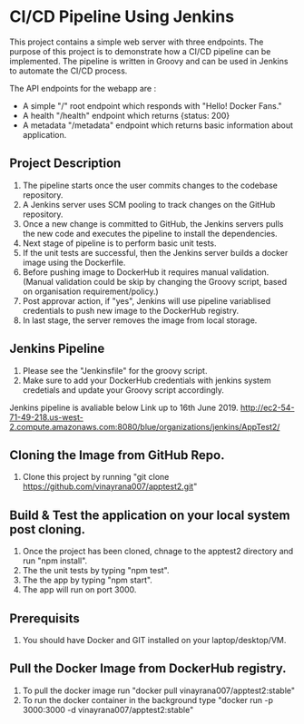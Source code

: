 # CI/CD Pipeline Using Jenkins
This project contains a simple web server with three endpoints. The purpose of this project is to demonstrate how a CI/CD pipeline can be implemented. The pipeline is written in Groovy and can be used in Jenkins to automate the CI/CD process. 

The API endpoints for the webapp are :
- A simple "/" root endpoint which responds with "Hello! Docker Fans."
- A health "/health" endpoint which returns {status: 200}
- A metadata "/metadata" endpoint which returns basic information about application.


## Project Description 
1. The pipeline starts once the user commits changes to the codebase repository.
2. A Jenkins server uses SCM pooling to track changes on the GitHub repository.
3. Once a new change is committed to GitHub, the Jenkins servers pulls the new code and executes the pipeline to install the dependencies.
4. Next stage of pipeline is to perform basic unit tests.
5. If the unit tests are successful, then the Jenkins server builds a docker image using the Dockerfile.
6. Before pushing image to DockerHub it requires manual validation. (Manual validation could be skip by changing the Groovy script, based on organisation requirement/policy.)
7. Post approvar action, if "yes", Jenkins will use pipeline variablised credentials to push new image to the DockerHub registry.
8. In last stage, the server removes the image from local storage.


## Jenkins Pipeline
1. Please see the "Jenkinsfile" for the groovy script.
2. Make sure to add your DockerHub credentials with jenkins system credetials and update your Groovy script accordingly.

Jenkins pipeline is avaliable below Link up to 16th June 2019.
http://ec2-54-71-49-218.us-west-2.compute.amazonaws.com:8080/blue/organizations/jenkins/AppTest2/


## Cloning the Image from GitHub Repo.
1. Clone this project by running "git clone https://github.com/vinayrana007/apptest2.git"


## Build & Test the application on your local system post cloning.
1. Once the project has been cloned, chnage to the apptest2 directory and run "npm install".
2. The the unit tests by typing "npm test".
3. The the app by typing "npm start".
4. The app will run on port 3000.


## Prerequisits
1. You should have Docker and GIT installed on your laptop/desktop/VM.


## Pull the Docker Image from DockerHub registry.
1. To pull the docker image run "docker pull vinayrana007/apptest2:stable"
2. To run the docker container in the background type "docker run -p 3000:3000 -d vinayrana007/apptest2:stable"
